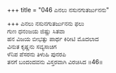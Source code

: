 +++
title = "046 ಎನಲು ನಸುನಗುತರ್ಜುನನು"

+++
ಎನಲು ನಸುನಗುತರ್ಜುನನು ಫಲು  
ಗುಣ ಧನಂಜಯ ಜಿಷ್ಣು ಸಿತವಾ  
ಹನ ವಿಜಯ ಬೀಭತ್ಸು ಪಾರ್ಥ ಕಿರೀಟಿ ಮೊದಲಾದ  
ವಿನುತ ಕೃಷ್ಣನು ಸವ್ಯಸಾಚಿಗ  
ಳೆನಿಪ ಪೆಸರನು ತಿಳುಹಿ ಪುನರಪಿ  
ತನಗೆ ಬಂದಂದವನು ವಿಸ್ತರವಾಗಿ ವಿರಚಿಸಿದ     ॥46॥